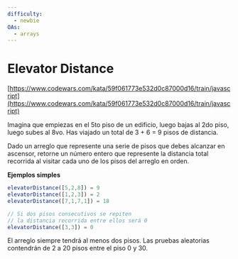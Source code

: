 ```yaml
---
difficulty:
  - newbie
OAs:
  - arrays
---
```


# Elevator Distance

[https://www.codewars.com/kata/59f061773e532d0c87000d16/train/javascript](https://www.codewars.com/kata/59f061773e532d0c87000d16/train/javascript)


Imagina que empiezas en el 5to piso de un edificio, luego bajas al 2do piso, 
luego subes al 8vo. Has viajado un total de 3 + 6 = 9 pisos de distancia.


Dado un arreglo que represente una serie de pisos que debes alcanzar en ascensor, 
retorne un número entero que represente la distancia total recorrida al visitar
cada uno de los pisos del arreglo en orden.

__Ejemplos simples__

```js
elevatorDistance([5,2,8]) = 9
elevatorDistance([1,2,3]) = 2
elevatorDistance([7,1,7,1]) = 18

// Si dos pisos consecutivos se repiten
// la distancia recorrida entre ellos será 0
elevatorDistance([3,3]) = 0
```

El arreglo siempre tendrá al menos dos pisos.
Las pruebas aleatorias contendrán de 2 a 20 pisos entre el piso 0 y 30.
